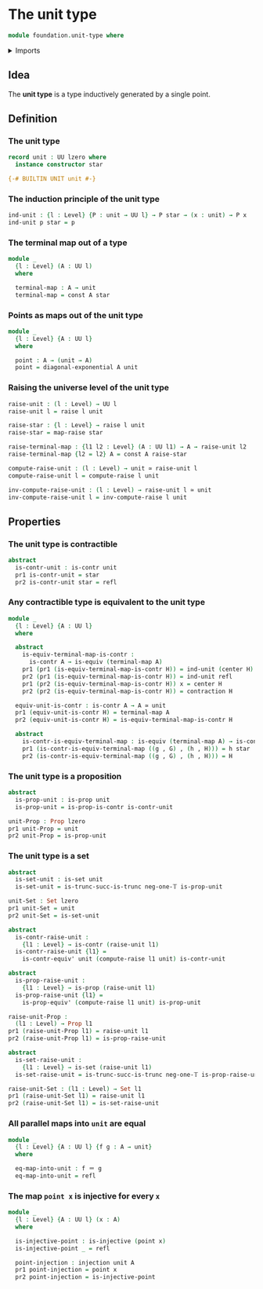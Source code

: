 # The unit type

```agda
module foundation.unit-type where
```

<details><summary>Imports</summary>

```agda
open import foundation.dependent-pair-types
open import foundation.diagonal-maps-of-types
open import foundation.raising-universe-levels
open import foundation.universe-levels

open import foundation-core.constant-maps
open import foundation-core.contractible-types
open import foundation-core.equivalences
open import foundation-core.identity-types
open import foundation-core.injective-maps
open import foundation-core.propositions
open import foundation-core.sets
open import foundation-core.truncated-types
open import foundation-core.truncation-levels
```

</details>

## Idea

The **unit type** is a type inductively generated by a single point.

## Definition

### The unit type

```agda
record unit : UU lzero where
  instance constructor star

{-# BUILTIN UNIT unit #-}
```

### The induction principle of the unit type

```agda
ind-unit : {l : Level} {P : unit → UU l} → P star → (x : unit) → P x
ind-unit p star = p
```

### The terminal map out of a type

```agda
module _
  {l : Level} (A : UU l)
  where

  terminal-map : A → unit
  terminal-map = const A star
```

### Points as maps out of the unit type

```agda
module _
  {l : Level} {A : UU l}
  where

  point : A → (unit → A)
  point = diagonal-exponential A unit
```

### Raising the universe level of the unit type

```agda
raise-unit : (l : Level) → UU l
raise-unit l = raise l unit

raise-star : {l : Level} → raise l unit
raise-star = map-raise star

raise-terminal-map : {l1 l2 : Level} (A : UU l1) → A → raise-unit l2
raise-terminal-map {l2 = l2} A = const A raise-star

compute-raise-unit : (l : Level) → unit ≃ raise-unit l
compute-raise-unit l = compute-raise l unit

inv-compute-raise-unit : (l : Level) → raise-unit l ≃ unit
inv-compute-raise-unit l = inv-compute-raise l unit
```

## Properties

### The unit type is contractible

```agda
abstract
  is-contr-unit : is-contr unit
  pr1 is-contr-unit = star
  pr2 is-contr-unit star = refl
```

### Any contractible type is equivalent to the unit type

```agda
module _
  {l : Level} {A : UU l}
  where

  abstract
    is-equiv-terminal-map-is-contr :
      is-contr A → is-equiv (terminal-map A)
    pr1 (pr1 (is-equiv-terminal-map-is-contr H)) = ind-unit (center H)
    pr2 (pr1 (is-equiv-terminal-map-is-contr H)) = ind-unit refl
    pr1 (pr2 (is-equiv-terminal-map-is-contr H)) x = center H
    pr2 (pr2 (is-equiv-terminal-map-is-contr H)) = contraction H

  equiv-unit-is-contr : is-contr A → A ≃ unit
  pr1 (equiv-unit-is-contr H) = terminal-map A
  pr2 (equiv-unit-is-contr H) = is-equiv-terminal-map-is-contr H

  abstract
    is-contr-is-equiv-terminal-map : is-equiv (terminal-map A) → is-contr A
    pr1 (is-contr-is-equiv-terminal-map ((g , G) , (h , H))) = h star
    pr2 (is-contr-is-equiv-terminal-map ((g , G) , (h , H))) = H
```

### The unit type is a proposition

```agda
abstract
  is-prop-unit : is-prop unit
  is-prop-unit = is-prop-is-contr is-contr-unit

unit-Prop : Prop lzero
pr1 unit-Prop = unit
pr2 unit-Prop = is-prop-unit
```

### The unit type is a set

```agda
abstract
  is-set-unit : is-set unit
  is-set-unit = is-trunc-succ-is-trunc neg-one-𝕋 is-prop-unit

unit-Set : Set lzero
pr1 unit-Set = unit
pr2 unit-Set = is-set-unit
```

```agda
abstract
  is-contr-raise-unit :
    {l1 : Level} → is-contr (raise-unit l1)
  is-contr-raise-unit {l1} =
    is-contr-equiv' unit (compute-raise l1 unit) is-contr-unit

abstract
  is-prop-raise-unit :
    {l1 : Level} → is-prop (raise-unit l1)
  is-prop-raise-unit {l1} =
    is-prop-equiv' (compute-raise l1 unit) is-prop-unit

raise-unit-Prop :
  (l1 : Level) → Prop l1
pr1 (raise-unit-Prop l1) = raise-unit l1
pr2 (raise-unit-Prop l1) = is-prop-raise-unit

abstract
  is-set-raise-unit :
    {l1 : Level} → is-set (raise-unit l1)
  is-set-raise-unit = is-trunc-succ-is-trunc neg-one-𝕋 is-prop-raise-unit

raise-unit-Set : (l1 : Level) → Set l1
pr1 (raise-unit-Set l1) = raise-unit l1
pr2 (raise-unit-Set l1) = is-set-raise-unit
```

### All parallel maps into `unit` are equal

```agda
module _
  {l : Level} {A : UU l} {f g : A → unit}
  where

  eq-map-into-unit : f ＝ g
  eq-map-into-unit = refl
```

### The map `point x` is injective for every `x`

```agda
module _
  {l : Level} {A : UU l} (x : A)
  where

  is-injective-point : is-injective (point x)
  is-injective-point _ = refl

  point-injection : injection unit A
  pr1 point-injection = point x
  pr2 point-injection = is-injective-point
```
